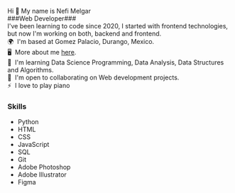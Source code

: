 Hi 👋 My name is Nefi Melgar<br>
###Web Developer###<br>
I've been learning to code since 2020, I started with frontend technologies, but now I'm working on both, backend and frontend.<br>
🌍  I'm based at Gomez Palacio, Durango, Mexico.<br>
🖥️  More about me [here](https://ponicat.app/nm/index.html).<br>
🧠  I'm learning Data Science Programming, Data Analysis, Data Structures and Algorithms.<br> 
🤝  I'm open to collaborating on Web development projects.<br>
⚡  I love to play piano

### Skills ###
<ul>
    <li>Python</li>
    <li>HTML</li>
    <li>CSS</li>
    <li>JavaScript</li>
    <li>SQL</li>
    <li>Git</li>
    <li>Adobe Photoshop</li>
    <li>Adobe Illustrator</li>
    <li>Figma</li>
</ul>

